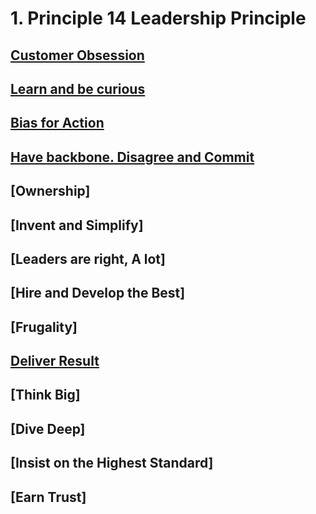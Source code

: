 
# 1. Principle 14 Leadership Principle

## [Customer Obsession](./co.md)
## [Learn and be curious](./lc.md)
## [Bias for Action](./ba.md)
## [Have backbone. Disagree and Commit](./ha.md)
## [Ownership]
## [Invent and Simplify]
## [Leaders are right, A lot]
## [Hire and Develop the Best]
## [Frugality]
## [Deliver Result](./dr.md)
## [Think Big]
## [Dive Deep]
## [Insist on the Highest Standard]
## [Earn Trust]
